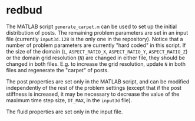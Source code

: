 # redbud

The MATLAB script `generate_carpet.m` can be used to set up the initial distribution of posts.
The remaining problem parameters are set in an input file (currently `input3d.128` is the only one in the repository).
Notice that a number of problem parameters are currently "hard coded" in this script.
If the size of the domain (`L`, `ASPECT_RATIO_X`, `ASPECT_RATIO_Y`, `ASPECT_RATIO_Z`) or the domain grid resolution (`N`) are changed in either file, they should be changed in both files.
E.g. to increase the grid resolution, update `N` in both files and regenerate the "carpet" of posts.

The post properties are set only in the MATLAB script, and can be modified independently of the rest of the problem settings (except that if the post stiffness is increased, it may be necessary to decrease the value of the maximum time step size, `DT_MAX`, in the `input3d` file).


The fluid properties are set only in the input file.
